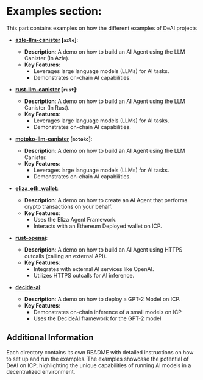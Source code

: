 # Examples section: 
This part contains examples on how the different examples of DeAI projects

- **[azle-llm-canister](azle-llm) [``azle``]**: 
  - **Description**: A demo on how to build an AI Agent using the LLM Canister (In Azle).
  - **Key Features**: 
    - Leverages large language models (LLMs) for AI tasks.
    - Demonstrates on-chain AI capabilities.

- **[rust-llm-canister](llm_canister) [``rust``]**: 
  - **Description**: A demo on how to build an AI Agent using the LLM Canister (In Rust).
  - **Key Features**: 
    - Leverages large language models (LLMs) for AI tasks.
    - Demonstrates on-chain AI capabilities.

- **[motoko-llm-canister](motoko-llm-canister) [``motoko``]**: 
  - **Description**: A demo on how to build an AI Agent using the LLM Canister.
  - **Key Features**: 
    - Leverages large language models (LLMs) for AI tasks.
    - Demonstrates on-chain AI capabilities.

- **[eliza_eth_wallet](eliza-eth-wallet)**: 
  - **Description**: A demo on how to create an AI Agent that performs crypto transactions on your behalf.
  - **Key Features**: 
    - Uses the Eliza Agent Framework.
    - Interacts with an Ethereum Deployed wallet on ICP.

- **[rust-openai](rust-openai)**: 
  - **Description**: A demo on how to build an AI Agent using HTTPS outcalls (calling an external API).
  - **Key Features**: 
    - Integrates with external AI services like OpenAI.
    - Utilizes HTTPS outcalls for AI inference.

- **[decide-ai](decide-ai)**: 
  - **Description**: A demo on how to deploy a GPT-2 Model on ICP.
  - **Key Features**: 
    - Demonstrates on-chain inference of a small models on ICP 
    - Uses the DecideAI framework for the GPT-2 model

## Additional Information

Each directory contains its own README with detailed instructions on how to set up and run the examples. The examples showcase the potential of DeAI on ICP, highlighting the unique capabilities of running AI models in a decentralized environment.